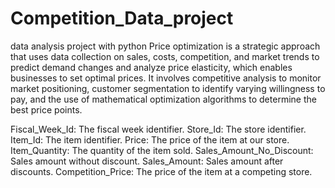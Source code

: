 # Competition_Data_project
data analysis project with python 
Price optimization is a strategic approach that uses data collection on sales, costs, competition, and market trends to predict demand changes and analyze price elasticity, which enables businesses to set optimal prices. It involves competitive analysis to monitor market positioning, customer segmentation to identify varying willingness to pay, and the use of mathematical optimization algorithms to determine the best price points.

Fiscal_Week_Id: The fiscal week identifier.
Store_Id: The store identifier.
Item_Id: The item identifier.
Price: The price of the item at our store.
Item_Quantity: The quantity of the item sold.
Sales_Amount_No_Discount: Sales amount without discount.
Sales_Amount: Sales amount after discounts.
Competition_Price: The price of the item at a competing store.
